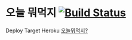 # 오늘 뭐먹지 [![Build Status](https://travis-ci.org/dan1901/what_should_i_eat_today.svg?branch=master)](https://travis-ci.org/dan1901/what_should_i_eat_today)
Deploy Target Heroku
[오늘뭐먹지?](https://what-should-i-eat-today.herokuapp.com)

